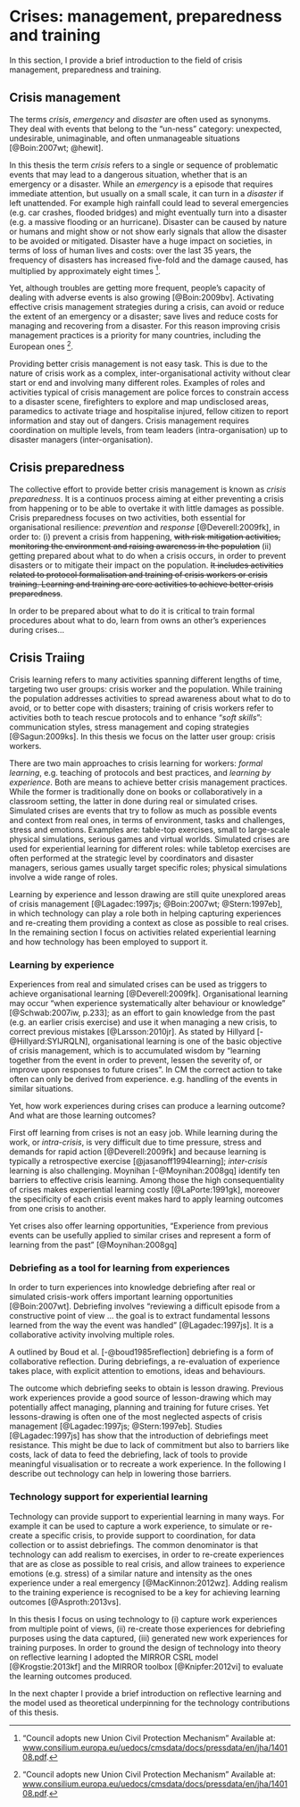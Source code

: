 
# Crises: management, preparedness and training

In this section, I provide a brief introduction to the field of crisis management, preparedness and training.

## Crisis management 

The terms *crisis*, *emergency* and *disaster* are often used as synonyms. They deal with events that belong to the “un-ness” category: unexpected, undesirable, unimaginable, and often unmanageable situations [@Boin:2007wt; @hewit]. 

In this thesis the term *crisis* refers to a single or sequence of problematic events that may lead to a dangerous situation, whether that is an emergency or a disaster. While an *emergency* is a episode that requires immediate attention, but usually on a small scale, it can turn in a *disaster* if left unattended. For example high rainfall could lead to several emergencies (e.g. car crashes, flooded bridges) and might eventually turn into a disaster (e.g. a massive flooding or an hurricane). Disaster can be caused by nature or humans and might show or not show early signals that allow the disaster to be avoided or mitigated. Disaster have a huge impact on societies, in terms of loss of human lives and costs: over the last 35 years, the frequency of disasters has increased five-fold and the damage caused, has multiplied by approximately eight times [^eudisaster]. 

Yet, although troubles are getting more frequent, people’s capacity of dealing with adverse events is also growing [@Boin:2009bv]. Activating effective crisis management strategies during a crisis, can avoid or reduce the extent of an emergency or a disaster; save lives and reduce costs for managing and recovering from a disaster. For this reason improving crisis management practices is a priority for many countries, including the European ones [^eudisaster].   

Providing better crisis management is not easy task. This is due to the nature of crisis work as a complex, inter-organisational activity without clear start or end and involving many different roles. Examples of roles and activities typical of crisis management are police forces to constrain access to a disaster scene, firefighters to explore and map undisclosed areas, paramedics to activate triage and hospitalise injured, fellow citizen to report information and stay out of dangers. Crisis management requires coordination on multiple levels, from team leaders (intra-organisation) up to disaster managers (inter-organisation).    

## Crisis preparedness 

The collective effort to provide better crisis management is known as *crisis preparedness*. It is a continuos process aiming at either preventing a crisis from happening or to be able to overtake it with little damages as possible. Crisis preparedness focuses on two activities, both essential for organisational resilience: *prevention* and *response* [@Deverell:2009fk], in order to:
(i) prevent a crisis from happening, ~~with risk mitigation activities, monitoring the environment and raising awareness in the population~~
(ii) getting prepared about what to do when a crisis occurs, in order to prevent disasters or to mitigate their impact on the population. ~~It includes activities related to protocol formalisation and training of crisis workers or crisis training.  Learning and training are core activities to achieve better  crisis preparedness~~.

In order to be prepared about what to do it is critical to train formal procedures about what to do, learn from owns an other’s experiences during crises…

[^eudisaster]: “Council adopts new Union Civil Protection
Mechanism” Available at: www.consilium.europa.eu/uedocs/cmsdata/docs/pressdata/en/jha/140108.pdf.

## Crisis Traiing

Crisis learning refers to many activities spanning different lengths of time, targeting two user groups: crisis worker and the population. While training the population addresses activities to spread awareness about what to do to avoid, or to better cope with disasters; training of crisis workers refer to activities both to teach rescue protocols and to enhance “*soft skills*”: communication styles, stress management and coping strategies [@Sagun:2009ks]. In this thesis we focus on the latter user group: crisis workers.

There are two main approaches to crisis learning for workers: *formal learning*, e.g. teaching of protocols and best practices, and *learning by experience*. Both are means to achieve better crisis management practices. While the former is traditionally done on books or collaboratively in a classroom setting, the latter in done during real or simulated crises. Simulated crises are events that try to follow as much as possible events and context from real ones, in terms of environment, tasks and challenges, stress and emotions. Examples are: table-top exercises, small to large-scale physical simulations, serious games and virtual worlds. Simulated crises are used for experiential learning for different roles: while tabletop exercises are often performed at the strategic level by coordinators and disaster managers, serious games usually target specific roles; physical simulations involve a wide range of roles. 

Learning by experience and lesson drawing are still quite unexplored areas of crisis management [@Lagadec:1997js; @Boin:2007wt; @Stern:1997eb], in which technology can play a role both in helping capturing experiences and re-creating them providing a context as close as possible to real crises. In the remaining section I focus on activities related experiential learning and how technology has been employed to support it.

### Learning by experience

Experiences from real and simulated crises can be used as triggers to achieve organisational learning [@Deverell:2009fk]. Organisational learning may occur “when experience systematically alter behaviour or knowledge” [@Schwab:2007iw, p.233]; as an effort to gain knowledge from the past (e.g. an earlier crisis exercise) and use it when managing a new crisis, to correct previous mistakes [@Larsson:2010jr]. As stated by Hillyard [-@Hillyard:SYlJRQLN], organisational learning is one of the basic objective of crisis management, which is to accumulated wisdom by “learning together from the event in order to prevent, lessen the severity of, or improve upon responses to future crises”. In CM the correct action to take often can only be derived from experience. e.g. handling of the events in similar situations.

Yet, how work experiences during crises can produce a learning outcome? And what are those learning outcomes?

First off learning from crises is not an easy job. While learning during the work, or *intra-crisis*, is very difficult due to time pressure, stress and demands for rapid action [@Deverell:2009fk] and because learning is typically a retrospective exercise [@jasanoff1994learning]; *inter-crisis* learning is also challenging. Moynihan [-@Moynihan:2008gq] identify ten barriers to effective crisis learning. Among those the high consequentiality of crises makes experiential learning costly [@LaPorte:1991gk], moreover the specificity of each crisis event makes hard to apply learning outcomes from one crisis to another.

Yet crises also offer learning opportunities, “Experience from previous events can be usefully applied to similar crises and represent a form of learning from the past” [@Moynihan:2008gq]     

### Debriefing as a tool for learning from experiences		 

In order to turn experiences into knowledge debriefing after real or simulated crisis-work offers important learning opportunities [@Boin:2007wt]. Debriefing involves “reviewing a difficult episode from a constructive point of view  … the goal is to extract fundamental lessons learned from the way the event was handled” [@Lagadec:1997js]. It is a collaborative activity involving multiple roles. 

A outlined by Boud et al. [-@boud1985reflection] debriefing is a form of collaborative reflection. During debriefings, a re-evaluation of experience takes place, with explicit attention to emotions, ideas and behaviours. 

The outcome which debriefing seeks to obtain is lesson drawing. Previous work experiences provide a good source of lesson-drawing which may potentially affect managing, planning and training for future crises. Yet lessons-drawing is often one of the most neglected aspects of crisis management [@Lagadec:1997js; @Stern:1997eb]. Studies [@Lagadec:1997js] has show that the introduction of debriefings meet resistance. This might be due to lack of commitment but also to barriers like costs, lack of data to feed the debriefing, lack of tools to provide meaningful visualisation or to recreate a work experience. In the following I describe out technology can help in lowering those barriers.

### Technology support for experiential learning 

Technology can provide support to experiential learning in many ways. For example it can be used to capture a work experience, to simulate or re-create a specific crisis, to provide support to coordination, for data collection or to assist debriefings. The common denominator is that technology can add realism to exercises, in order to re-create experiences that are as close as possible to real crisis, and allow trainees to experience emotions (e.g. stress) of a similar nature and intensity as the ones experience under a real emergency [@MacKinnon:2012wz]. Adding realism to the training experience is recognised to be a key for achieving learning outcomes [@Asproth:2013vs].  

In this thesis I focus on using technology to (i) capture work experiences from multiple point of views, (ii) re-create those experiences for debriefing purposes using the data captured, (iii) generated new work experiences for training purposes. In order to ground the design of technology into theory on reflective learning I adopted the MIRROR CSRL model [@Krogstie:2013kf] and the MIRROR toolbox [@Knipfer:2012vi] to evaluate the learning outcomes produced. 

In the next chapter I provide a brief introduction on reflective learning and the model used as theoretical underpinning for the technology contributions of this thesis.